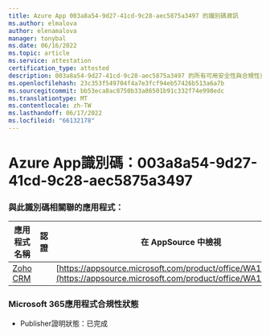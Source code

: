 ```yaml
---
title: Azure App 003a8a54-9d27-41cd-9c28-aec5875a3497 的識別碼資訊
ms.author: elmalova
author: elenamalova
manager: tonybal
ms.date: 06/16/2022
ms.topic: article
ms.service: attestation
certification_type: attested
description: 003a8a54-9d27-41cd-9c28-aec5875a3497 的所有可用安全性與合規性資訊。
ms.openlocfilehash: 23c353f549704f4a7e3fcf94eb57426b513a6a7b
ms.sourcegitcommit: bb53eca8ac8750b33a86501b91c332f74e998edc
ms.translationtype: MT
ms.contentlocale: zh-TW
ms.lasthandoff: 06/17/2022
ms.locfileid: "66132178"
---
```

# <a name="azure-app-id-003a8a54-9d27-41cd-9c28-aec5875a3497"></a>Azure App識別碼：003a8a54-9d27-41cd-9c28-aec5875a3497


### <a name="apps-associated-with-this-id"></a>與此識別碼相關聯的應用程式：
| **應用程式名稱** | **認證** | **在 AppSource 中檢視** |
|--------------|---------------|-----------------------|
| [Zoho CRM](../forward/WA104382094.md) |  | [https://appsource.microsoft.com/product/office/WA104382094](https://appsource.microsoft.com/product/office/WA104382094) |

### <a name="microsoft-365-app-compliance-status"></a>Microsoft 365應用程式合規性狀態
- Publisher證明狀態：已完成
